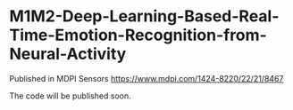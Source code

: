 # M1M2-Deep-Learning-Based-Real-Time-Emotion-Recognition-from-Neural-Activity
Published in MDPI Sensors 
https://www.mdpi.com/1424-8220/22/21/8467 

The code will be published soon.
